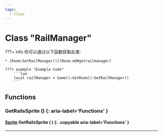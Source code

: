 ```yaml
---
tags:
  - Class
---
```

# Class "RailManager"

???+ info
    你可以通过以下函数获取此类:

    * [Room:GetRailManager()](Room.md#getrailmanager)

    ???+ example "Example Code"
        ```lua
        local railManager = Game():GetRoom():GetRailManager()
        ```
        
## Functions

### GetRailsSprite () {: aria-label='Functions' }
#### [Sprite](Sprite.md) GetRailsSprite ( ) {: .copyable aria-label='Functions' }

___